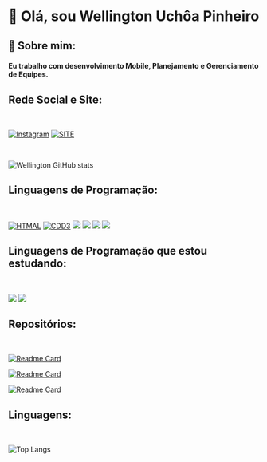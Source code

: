 # 👋 Olá, sou Wellington Uchôa Pinheiro


## 🚀 Sobre mim:
#### Eu trabalho com desenvolvimento Mobile, Planejamento e Gerenciamento de Equipes.


## Rede Social e Site:
<div></br></div>

[![Instagram](https://img.shields.io/badge/Instagram-E4405F?style=for-the-badge&logo=instagram&logoColor=white)](https://www.instagram.com/ideiacode/)
[![SITE](https://img.shields.io/badge/Portfolio-%23000000.svg?style=for-the-badge&logo=firefox&logoColor=#FF7139)](https://www.ideiacode.com/)
<div></br></div>

![Wellington GitHub stats](https://github-readme-stats.vercel.app/api?username=WellingtonADS&show_icons=true&theme=yeblu)

## Linguagens de Programação:
<div></br></div>

[![HTMAL](https://img.shields.io/badge/HTML5-E34F26?style=for-the-badge&logo=html5&logoColor=white)]()
[![CDD3](https://img.shields.io/badge/CSS3-1572B6?style=for-the-badge&logo=css3&logoColor=white)]()
[![](https://img.shields.io/badge/JavaScript-F7DF1E?style=for-the-badge&logo=javascript&logoColor=black)]()
[![](https://img.shields.io/badge/Flutter-02569B?style=for-the-badge&logo=flutter&logoColor=white)]()
[![](https://img.shields.io/badge/C-00599C?style=for-the-badge&logo=c&logoColor=white)]()
[![](https://img.shields.io/badge/C%2B%2B-00599C?style=for-the-badge&logo=c%2B%2B&logoColor=white)]()


## Linguagens de Programação que estou estudando:
<div></br></div>

[![](https://img.shields.io/badge/Kotlin-0095D5?&style=for-the-badge&logo=kotlin&logoColor=white)]()
[![](https://img.shields.io/badge/React-20232A?style=for-the-badge&logo=react&logoColor=61DAFB)]()

## Repositórios:

<div></br></div>

[![Readme Card](https://github-readme-stats.vercel.app/api/pin/?username=WellingtonADS&repo=SiteWellington)](https://github.com/WellingtonADS/SiteWellington)

[![Readme Card](https://github-readme-stats.vercel.app/api/pin/?username=WellingtonADS&repo=Dicas-de-Logica-Padawans-techs)](https://github.com/WellingtonADS/Dicas-de-Logica-Padawans-techs)

[![Readme Card](https://github-readme-stats.vercel.app/api/pin/?username=WellingtonADS&repo=Desafio-de-progamacao)](https://github.com/WellingtonADS/Desafio-de-progamacao)


## Linguagens:
<div></br></div>

![Top Langs](https://github-readme-stats.vercel.app/api/top-langs/?username=WellingtonADS&size_weight=0.5&count_weight=0.5)
